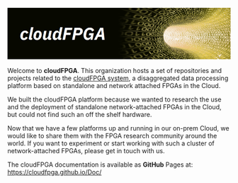 ![Banner for cF](./imgs/banner.png)

Welcome to **cloudFPGA**. This organization hosts a set of repositories and projects related to the [cloudFPGA system](https://www.zurich.ibm.com/cci/cloudFPGA/), a disaggregated data processing platform based on standalone and network attached FPGAs in the Cloud.

We built the cloudFPGA platform because we wanted to research the use and the deployment of 
standalone network-attached FPGAs in the Cloud, but could not find such an off the shelf hardware.

Now that we have a few platforms up and running in our on-prem Cloud, we would like to share them 
with the FPGA research community around the world. If you want to experiment or start working with
such a cluster of network-attached FPGAs, please get in touch with us.

The cloudFPGA documentation is available as **GitHub** Pages at: https://cloudfpga.github.io/Doc/
